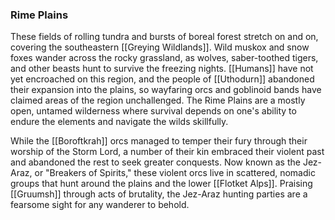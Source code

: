 ### Rime Plains

These fields of rolling tundra and bursts of boreal forest stretch on and on, covering the southeastern [[Greying Wildlands]]. Wild muskox and snow foxes wander across the rocky grassland, as wolves, saber-toothed tigers, and other beasts hunt to survive the freezing nights. [[Humans]] have not yet encroached on this region, and the people of [[Uthodurn]] abandoned their expansion into the plains, so wayfaring orcs and goblinoid bands have claimed areas of the region unchallenged. The Rime Plains are a mostly open, untamed wilderness where survival depends on one's ability to endure the elements and navigate the wilds skillfully.

While the [[Boroftkrah]] orcs managed to temper their fury through their worship of the Storm Lord, a number of their kin embraced their violent past and abandoned the rest to seek greater conquests. Now known as the Jez-Araz, or "Breakers of Spirits," these violent orcs live in scattered, nomadic groups that hunt around the plains and the lower [[Flotket Alps]]. Praising [[Gruumsh]] through acts of brutality, the Jez-Araz hunting parties are a fearsome sight for any wanderer to behold.